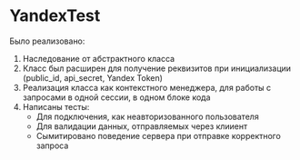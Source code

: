 # YandexTest

Было реализовано:
1. Наследование от абстрактного класса
2. Класс был расширен для получение реквизитов при инициализации (public_id, api_secret, Yandex Token)
3. Реализация класса как контекстного менеджера, для работы с запросами в одной сессии, в одном блоке кода
4. Написаны тесты:
    * Для подключения, как неавторизованного пользователя
    * Для валидации данных, отправляемых через клииент
    * Сымитировано поведение сервера при отправке корректного запроса 
